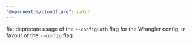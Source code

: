 ```yaml
---
"@opennextjs/cloudflare": patch
---
```


fix: deprecate usage of the `--configPath` flag for the Wrangler config, in favour of the `--config` flag.
